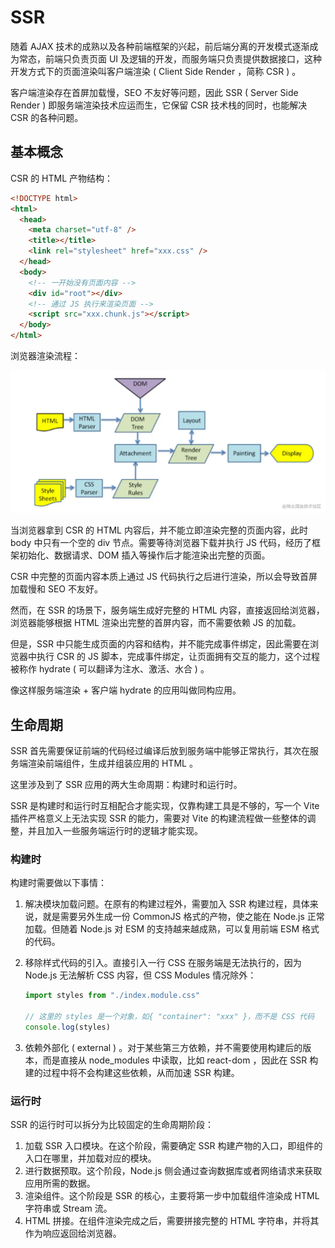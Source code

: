 # SSR

随着 AJAX 技术的成熟以及各种前端框架的兴起，前后端分离的开发模式逐渐成为常态，前端只负责页面 UI 及逻辑的开发，而服务端只负责提供数据接口，这种开发方式下的页面渲染叫客户端渲染 ( Client Side Render ，简称 CSR ) 。

客户端渲染存在首屏加载慢，SEO 不友好等问题，因此 SSR ( Server Side Render ) 即服务端渲染技术应运而生，它保留 CSR 技术栈的同时，也能解决 CSR 的各种问题。

## 基本概念

CSR 的 HTML 产物结构：

```html
<!DOCTYPE html>
<html>
  <head>
    <meta charset="utf-8" />
    <title></title>
    <link rel="stylesheet" href="xxx.css" />
  </head>
  <body>
    <!-- 一开始没有页面内容 -->
    <div id="root"></div>
    <!-- 通过 JS 执行来渲染页面 -->
    <script src="xxx.chunk.js"></script>
  </body>
</html>
```

浏览器渲染流程：

![浏览器渲染流程](/vite/browser-render.jpg)

当浏览器拿到 CSR 的 HTML 内容后，并不能立即渲染完整的页面内容，此时 body 中只有一个空的 div 节点。需要等待浏览器下载并执行 JS 代码，经历了框架初始化、数据请求、DOM 插入等操作后才能渲染出完整的页面。

CSR 中完整的页面内容本质上通过 JS 代码执行之后进行渲染，所以会导致首屏加载慢和 SEO 不友好。

然而，在 SSR 的场景下，服务端生成好完整的 HTML 内容，直接返回给浏览器，浏览器能够根据 HTML 渲染出完整的首屏内容，而不需要依赖 JS 的加载。

但是，SSR 中只能生成页面的内容和结构，并不能完成事件绑定，因此需要在浏览器中执行 CSR 的 JS 脚本，完成事件绑定，让页面拥有交互的能力，这个过程被称作 hydrate ( 可以翻译为注水、激活、水合 ) 。

像这样服务端渲染 + 客户端 hydrate 的应用叫做同构应用。

## 生命周期

SSR 首先需要保证前端的代码经过编译后放到服务端中能够正常执行，其次在服务端渲染前端组件，生成并组装应用的 HTML 。

这里涉及到了 SSR 应用的两大生命周期：构建时和运行时。

SSR 是构建时和运行时互相配合才能实现，仅靠构建工具是不够的，写一个 Vite 插件严格意义上无法实现 SSR 的能力，需要对 Vite 的构建流程做一些整体的调整，并且加入一些服务端运行时的逻辑才能实现。

### 构建时

构建时需要做以下事情：

1. 解决模块加载问题。在原有的构建过程外，需要加入 SSR 构建过程，具体来说，就是需要另外生成一份 CommonJS 格式的产物，使之能在 Node.js 正常加载。但随着 Node.js 对 ESM 的支持越来越成熟，可以复用前端 ESM 格式的代码。
1. 移除样式代码的引入。直接引入一行 CSS 在服务端是无法执行的，因为 Node.js 无法解析 CSS 内容，但 CSS Modules 情况除外：

   ```ts
   import styles from "./index.module.css"

   // 这里的 styles 是一个对象，如{ "container": "xxx" }，而不是 CSS 代码
   console.log(styles)
   ```

1. 依赖外部化 ( external ) 。对于某些第三方依赖，并不需要使用构建后的版本，而是直接从 node_modules 中读取，比如 react-dom ，因此在 SSR 构建的过程中将不会构建这些依赖，从而加速 SSR 构建。

### 运行时

SSR 的运行时可以拆分为比较固定的生命周期阶段：

1. 加载 SSR 入口模块。在这个阶段，需要确定 SSR 构建产物的入口，即组件的入口在哪里，并加载对应的模块。
1. 进行数据预取。这个阶段，Node.js 侧会通过查询数据库或者网络请求来获取应用所需的数据。
1. 渲染组件。这个阶段是 SSR 的核心，主要将第一步中加载组件渲染成 HTML 字符串或 Stream 流。
1. HTML 拼接。在组件渲染完成之后，需要拼接完整的 HTML 字符串，并将其作为响应返回给浏览器。
